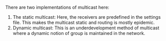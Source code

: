 There are two implementations of multicast here:
1. The static multicast: Here, the receivers are predefined in the settings file. This makes the multicast static and routing is mostly epidemic.
2. Dynamic multicast: This is an underdevelopment method of multicast where a dynamic notion of group is maintained in the network.
